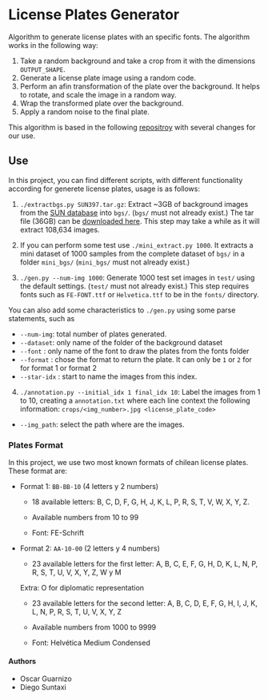 # License Plates Generator
Algorithm to generate license plates with an specific fonts. The algorithm works in the following way:

1. Take a random background and take a crop from it with the dimensions `OUTPUT_SHAPE`.
2. Generate a license plate image using a random code.
3. Perform an afin transformation of the plate over the background. It helps to
    rotate, and scale the image in a random way.
4. Wrap the transformed plate over the background.
5. Apply a random noise to the final plate.

This algorithm is based in the following [repositroy](https://github.com/matthewearl/deep-anpr) with several changes for our use.

## Use

In this project, you can find different scripts, with different functionality according for generete license plates, usage is as follows:

1. `./extractbgs.py SUN397.tar.gz`: Extract ~3GB of background images from the [SUN database](http://groups.csail.mit.edu/vision/SUN/) into `bgs/`. (`bgs/` must not already exist.) The tar file (36GB) can be [downloaded here](http://vision.princeton.edu/projects/2010/SUN/SUN397.tar.gz). This step may take a while as it will extract 108,634 images.

2. If you can perform some test use `./mini_extract.py 1000`. It extracts a mini dataset of 1000 samples from the complete dataset of `bgs/` in a folder `mini_bgs/` (`mini_bgs/` must not already exist.)

3. `./gen.py --num-img 1000`: Generate 1000 test set images in `test/` using the default settings. (`test/` must not already exist.) This step requires fonts such as `FE-FONT.ttf` or `Helvetica.ttf` to be in the `fonts/` directory.

You can also add some characteristics to `./gen.py` using some parse statements, such as

- `--num-img`: total number of plates generated.
- `--dataset`: only name of the folder of the background dataset
- `--font` : only name of the font to draw the plates from the fonts folder
- `--format` : chose the format to return the plate. It can only be `1` or `2` for for format 1 or format 2
- `--star-idx` : start to name the images from this index.

4. `./annotation.py --initial_idx 1 final_idx 10`: Label the images from 1 to 10, creating a `annotation.txt` where each line context the following information: `crops/<img_number>.jpg <license_plate_code>` 

- `--img_path`: select the path where are the images.

### Plates Format

In this project, we use two most known formats of chilean license plates. These format are:

- Format 1: `BB-BB·10` (4 letters y 2 numbers)

	- 18 available letters: B, C, D, F, G, H, J, K, L, P, R, S, T, V, W, X, Y, Z.

	- Available numbers from 10 to 99
	
	- Font: FE-Schrift

- Format 2: `AA·10-00` (2 letters y 4 numbers)
	
	- 23 available letters for the first letter: A, B, C, E, F, G, H, D, K, L, N, P, R, S, T, U, V, X, Y, Z, W y M 
	
    Extra: O for diplomatic representation

	- 23 available letters for the second letter: A, B, C, D, E, F, G, H, I, J, K, L, N, P, R, S, T, U, V, X, Y, Z

	- Available numbers from 1000 to 9999

	- Font: Helvética Medium Condensed



#### Authors

- Oscar Guarnizo
- Diego Suntaxi
